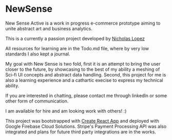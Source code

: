 # NewSense

New Sense Active is a work in progress e-commerce prototype aiming to unite abstract art and business analytics. 

This is a currently a passion project developed by [Nicholas Lopez](https://www.linkedin.com/in/310-nicholas-lopez/)

All resources for learning are in the Todo.md file, where by very low standards I also kept a journal.

My goal with New Sense is two fold, first it is an attempt to bring the user closer to the future, by showcasing to the best of my ability a meshing of Sci-fi UI concepts and abstract data handling. Second, this project for me is also a learning experience and a cathartic execise to express my technical ability. 

If you are interested in chatting, please contact me through linkedIn or some other form of communication.

I am available for hire and am looking work with others! :) 

This project was bootstrapped with [Create React App](https://github.com/facebook/create-react-app) and deployed with Google Firebase Cloud Solutions. Stripe's Payment Processing API was also integrated and plans for future third party integrations are in the works. 